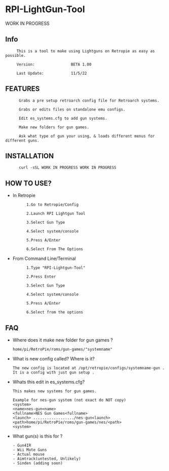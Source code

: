 # RPI-LightGun-Tool
WORK IN PROGRESS

## Info 

         This is a tool to make using Lightguns on Retropie as easy as possible.
         
         Version:                BETA 1.00
         
         Last Update:            11/5/22

## FEATURES 

          Grabs a pre setup retroarch config file for Retroarch systems.

          Grabs or edits files on standalone emu configs.

          Edit es_systems.cfg to add gun systems.

          Make new folders for gun games. 

          Ask what type of gun your using, & loads different menus for different guns.

## INSTALLATION

          curl -sSL WORK IN PROGRESS WORK IN PROGRESS

## HOW TO USE?

- In Retropie

            1.Go to Retropie/Config
            
            2.Launch RPI Lightgun Tool 
            
            3.Select Gun Type

            4.Select system/console

            5.Press A/Enter

            6.Select From The Options 
            
            
- From Command Line/Terminal

            1.Type "RPI-Lightgun-Tool" 
                        
            2.Press Enter
            
            3.Select Gun Type
            
            4.Select system/console

            5.Press A/Enter

            6.Select from the options
## FAQ

- Where does it make new folder for gun games ?
      
      home/pi/RetroPie/roms/gun-games/"systemname"
      
- What is new config called? Where is it?

      The new config is located at /opt/retropie/configs/systemname-gun . 
      It is a config with just gun setup . 
      
- Whats this edit in es_systems.cfg?

      This makes new systems for gun games.
      
      Example for nes-gun system (not exact do NOT copy)
      <system>
      <name>nes-gun<name> 
      <fullname>NES Gun Games<fullname>
      <launch> ................../nes-gun<launch>
      <path>home/pi/RetroPie/roms/gun-games/nes/<path>
      <system>
       
- What gun(s) is this for ?
      
      - Gun4IR
      - Wii Mote Guns
      - Actual mouse
      - Aimtrack(untested, Unlikely)
      - Sinden (adding soon)

